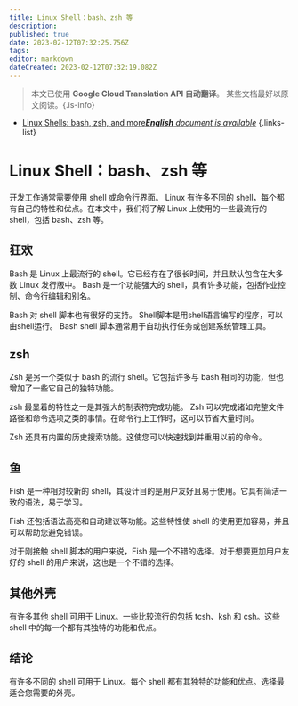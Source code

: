```yaml
---
title: Linux Shell：bash、zsh 等
description: 
published: true
date: 2023-02-12T07:32:25.756Z
tags: 
editor: markdown
dateCreated: 2023-02-12T07:32:19.082Z
---
```


> 本文已使用 **Google Cloud Translation API 自动翻译**。
某些文档最好以原文阅读。{.is-info}



- [Linux Shells: bash, zsh, and more***English** document is available*](/en/Knowledge-base/Linux/linux-shells-bash-zsh-and-more)
{.links-list}


# Linux Shell：bash、zsh 等

开发工作通常需要使用 shell 或命令行界面。 Linux 有许多不同的 shell，每个都有自己的特性和优点。在本文中，我们将了解 Linux 上使用的一些最流行的 shell，包括 bash、zsh 等。

## 狂欢

Bash 是 Linux 上最流行的 shell。它已经存在了很长时间，并且默认包含在大多数 Linux 发行版中。 Bash 是一个功能强大的 shell，具有许多功能，包括作业控制、命令行编辑和别名。

Bash 对 shell 脚本也有很好的支持。 Shell脚本是用shell语言编写的程序，可以由shell运行。 Bash shell 脚本通常用于自动执行任务或创建系统管理工具。

## zsh

Zsh 是另一个类似于 bash 的流行 shell。它包括许多与 bash 相同的功能，但也增加了一些它自己的独特功能。

zsh 最显着的特性之一是其强大的制表符完成功能。 Zsh 可以完成诸如完整文件路径和命令选项之类的事情。在命令行上工作时，这可以节省大量时间。

Zsh 还具有内置的历史搜索功能。这使您可以快速找到并重用以前的命令。

## 鱼

Fish 是一种相对较新的 shell，其设计目的是用户友好且易于使用。它具有简洁一致的语法，易于学习。

Fish 还包括语法高亮和自动建议等功能。这些特性使 shell 的使用更加容易，并且可以帮助您避免错误。

对于刚接触 shell 脚本的用户来说，Fish 是一个不错的选择。对于想要更加用户友好的 shell 的用户来说，这也是一个不错的选择。

## 其他外壳

有许多其他 shell 可用于 Linux。一些比较流行的包括 tcsh、ksh 和 csh。这些 shell 中的每一个都有其独特的功能和优点。

## 结论

有许多不同的 shell 可用于 Linux。每个 shell 都有其独特的功能和优点。选择最适合您需要的外壳。
